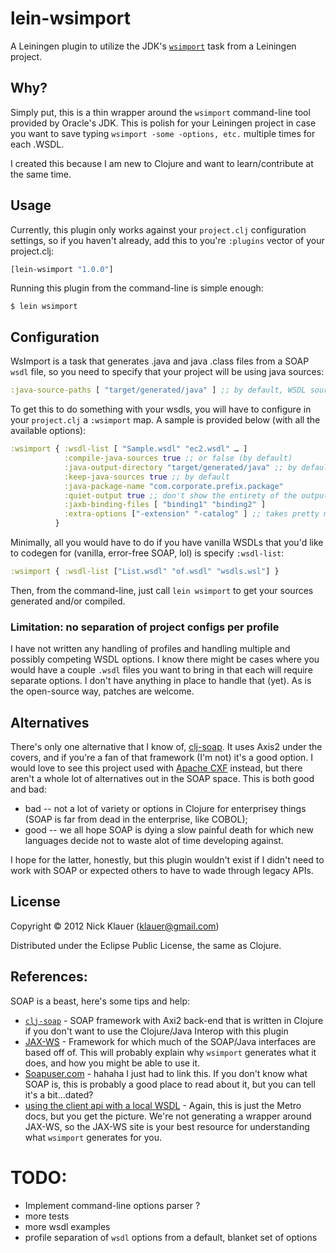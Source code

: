 # lein-wsimport

A Leiningen plugin to utilize the JDK's [`wsimport`](http://docs.oracle.com/javase/6/docs/technotes/tools/share/wsimport.html) task from a Leiningen project.

## Why?
Simply put, this is a thin wrapper around the `wsimport` command-line tool provided by Oracle's JDK.  This is polish for your Leiningen project in case you want to save typing `wsimport -some -options, etc.` multiple times for each .WSDL.  

I created this because I am new to Clojure and want to learn/contribute at the same time. 

## Usage
Currently, this plugin only works against your `project.clj` configuration settings, so if you haven't already, add this to you're `:plugins` vector of your project.clj:

```clj
[lein-wsimport "1.0.0"]
```

Running this plugin from the command-line is simple enough:

    $ lein wsimport


## Configuration

WsImport is a task that generates .java and java .class files from a SOAP `wsdl` file, so you need to specify that your project will be using java sources:

```clj
:java-source-paths [ "target/generated/java" ] ;; by default, WSDL sources are generated here
```

To get this to do something with your wsdls, you will have to configure in your `project.clj` a `:wsimport` map.  A sample is provided below (with all the available options):

```clj          
:wsimport { :wsdl-list [ "Sample.wsdl" "ec2.wsdl" … ]
            :compile-java-sources true ;; or false (by default)
            :java-output-directory "target/generated/java" ;; by default
            :keep-java-sources true ;; by default
            :java-package-name "com.corporate.prefix.package"
            :quiet-output true ;; don't show the entirety of the output from Sun's WsImport task
            :jaxb-binding-files [ "binding1" "binding2" ]
            :extra-options ["-extension" "-catalog" ] ;; takes pretty much anything that you'd call from the command-line. call `wsimport` to see what's available
          }
```

Minimally, all you would have to do if you have vanilla WSDLs that you'd like to codegen for (vanilla, error-free SOAP, lol) is specify `:wsdl-list`:

```clj
:wsimport { :wsdl-list ["List.wsdl" "of.wsdl" "wsdls.wsl"] }
```

Then, from the command-line, just call `lein wsimport` to get your sources generated and/or compiled.


### Limitation: no separation of project configs per profile
I have not written any handling of profiles and handling multiple and possibly competing WSDL options.  I know there might be cases where you would have a couple `.wsdl` files you want to bring in that each will require separate options.  I don't have anything in place to handle that (yet).  As is the open-source way, patches are welcome.

## Alternatives

There's only one alternative that I know of, [clj-soap](https://bitbucket.org/taka2ru/clj-soap).  It uses Axis2 under the covers, and if you're a fan of that framework (I'm not) it's a good option.  I would love to see this project used with [Apache CXF](http://cxf.apache.org) instead, but there aren't a whole lot of alternatives out in the SOAP space.  This is both good and bad:  

  - bad -- not a lot of variety or options in Clojure for enterprisey things (SOAP is far from dead in the enterprise, like COBOL); 
  - good -- we all hope SOAP is dying a slow painful death for which new languages decide not to waste alot of time developing against.

  I hope for the latter, honestly, but this plugin wouldn't exist if I didn't need to work with SOAP or expected others to have to wade through legacy APIs.

## License

Copyright © 2012 Nick Klauer (klauer@gmail.com)

Distributed under the Eclipse Public License, the same as Clojure.


## References:

SOAP is a beast, here's some tips and help:

- [`clj-soap`](https://bitbucket.org/taka2ru/clj-soap) - SOAP framework with Axi2 back-end that is written in Clojure if you don't want to use the Clojure/Java Interop with this plugin
- [JAX-WS](http://jax-ws.java.net) - Framework for which much of the SOAP/Java interfaces are based off of.  This will probably explain why `wsimport` generates what it does, and how you might be able to use it.
- [Soapuser.com](http://www.soapuser.com/index.html) - hahaha I just had to link this.  If you don't know what SOAP is, this is probably a good place to read about it, but you can tell it's a bit…dated?
- [using the client api with a local WSDL](http://metro.java.net/guide/ch02.html#developing-client-application-with-locally-packaged-wsdl) - Again, this is just the Metro docs, but you get the picture.  We're not generating a wrapper around JAX-WS, so the JAX-WS site is your best resource for understanding what `wsimport` generates for you.

TODO:
=====

- Implement command-line options parser ?
- more tests
- more wsdl examples
- profile separation of `wsdl` options from a default, blanket set of options